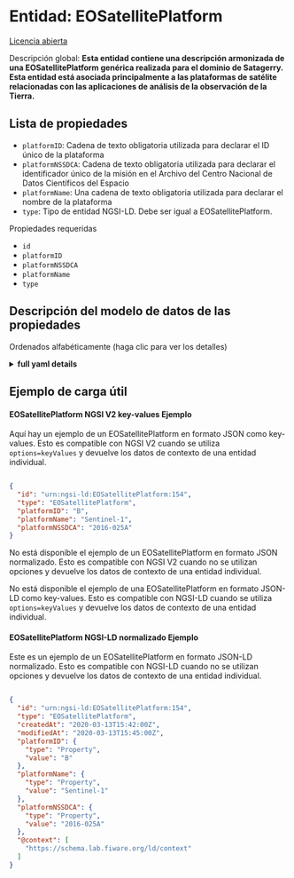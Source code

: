 Entidad: EOSatellitePlatform  
============================  
[Licencia abierta](https://github.com/smart-data-models//dataModel.SatelliteImagery/blob/master/EOSatellitePlatform/LICENSE.md)  
Descripción global: **Esta entidad contiene una descripción armonizada de una EOSatellitePlatform genérica realizada para el dominio de Satagerry. Esta entidad está asociada principalmente a las plataformas de satélite relacionadas con las aplicaciones de análisis de la observación de la Tierra.**  

## Lista de propiedades  

- `platformID`: Cadena de texto obligatoria utilizada para declarar el ID único de la plataforma  - `platformNSSDCA`: Cadena de texto obligatoria utilizada para declarar el identificador único de la misión en el Archivo del Centro Nacional de Datos Científicos del Espacio  - `platformName`: Una cadena de texto obligatoria utilizada para declarar el nombre de la plataforma  - `type`: Tipo de entidad NGSI-LD. Debe ser igual a EOSatellitePlatform.    
Propiedades requeridas  
- `id`  - `platformID`  - `platformNSSDCA`  - `platformName`  - `type`  ## Descripción del modelo de datos de las propiedades  
Ordenados alfabéticamente (haga clic para ver los detalles)  
<details><summary><strong>full yaml details</strong></summary>    
```yaml  
EOSatellitePlatform:    
  description: 'This entity contains a harmonised description of a generic EOSatellitePlatform made for the Satellite Imagerry domain. This entity is primarily associated with the Satellite platforms related to Earth Observation Analysis applications.'    
  properties:    
    platformID:    
      description: 'A mandatory text string used to declare the unique ID of the platform'    
      type: Property    
      x-ngsi:    
        model: https://schema.org/Text    
    platformNSSDCA:    
      description: 'A mandatory text string used to declare the unique mission id in the National Space Science Data Center Archive'    
      type: Property    
      x-ngsi:    
        model: https://schema.org/Text    
    platformName:    
      description: 'A mandatory text string used to declare the name of the platform'    
      type: Property    
      x-ngsi:    
        model: https://schema.org/Text    
    type:    
      description: 'NGSI-LD Entity Type. It must be equal to EOSatellitePlatform.'    
      enum:    
        - EOSatellitePlatform    
      type: Property    
  required:    
    - id    
    - type    
    - platformID    
    - platformName    
    - platformNSSDCA    
  type: object    
```  
</details>    
## Ejemplo de carga útil  
#### EOSatellitePlatform NGSI V2 key-values Ejemplo  
Aquí hay un ejemplo de un EOSatellitePlatform en formato JSON como key-values. Esto es compatible con NGSI V2 cuando se utiliza `options=keyValues` y devuelve los datos de contexto de una entidad individual.  
```json  
{  
  "id": "urn:ngsi-ld:EOSatellitePlatform:154",  
  "type": "EOSatellitePlatform",  
  "platformID": "B",  
  "platformName": "Sentinel-1",  
  "platformNSSDCA": "2016-025A"  
}  
```  
No está disponible el ejemplo de un EOSatellitePlatform en formato JSON normalizado. Esto es compatible con NGSI V2 cuando no se utilizan opciones y devuelve los datos de contexto de una entidad individual.  
No está disponible el ejemplo de una EOSatellitePlatform en formato JSON-LD como key-values. Esto es compatible con NGSI-LD cuando se utiliza `options=keyValues` y devuelve los datos de contexto de una entidad individual.  
#### EOSatellitePlatform NGSI-LD normalizado Ejemplo  
Este es un ejemplo de un EOSatellitePlatform en formato JSON-LD normalizado. Esto es compatible con NGSI-LD cuando no se utilizan opciones y devuelve los datos de contexto de una entidad individual.  
```json  
{  
  "id": "urn:ngsi-ld:EOSatellitePlatform:154",  
  "type": "EOSatellitePlatform",  
  "createdAt": "2020-03-13T15:42:00Z",  
  "modifiedAt": "2020-03-13T15:45:00Z",  
  "platformID": {  
    "type": "Property",  
    "value": "B"  
  },  
  "platformName": {  
    "type": "Property",  
    "value": "Sentinel-1"  
  },  
  "platformNSSDCA": {  
    "type": "Property",  
    "value": "2016-025A"  
  },  
  "@context": [  
    "https://schema.lab.fiware.org/ld/context"  
  ]  
}  
```  
